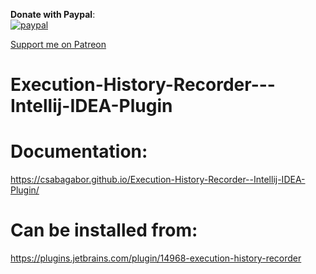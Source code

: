**Donate with Paypal**:  
[![paypal](https://www.paypalobjects.com/en_US/i/btn/btn_donateCC_LG.gif)](https://www.paypal.com/cgi-bin/webscr?cmd=_s-xclick&hosted_button_id=VLNN8UADMYENQ)


[Support me on Patreon](https://www.patreon.com/csabagabor?fan_landing=true)

# Execution-History-Recorder---Intellij-IDEA-Plugin

# Documentation:  
 https://csabagabor.github.io/Execution-History-Recorder--Intellij-IDEA-Plugin/

# Can be installed from:  
https://plugins.jetbrains.com/plugin/14968-execution-history-recorder
